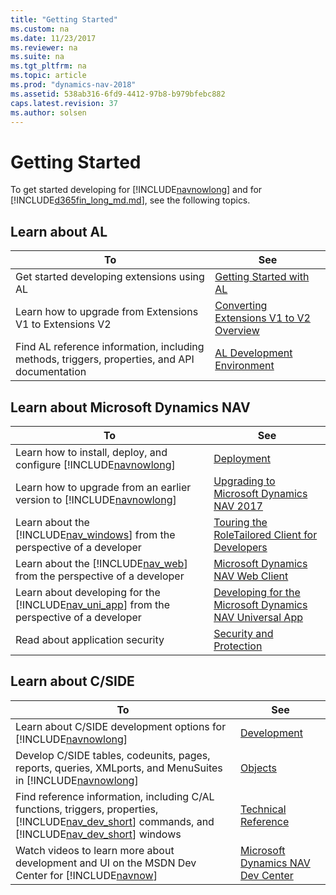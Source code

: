 ```yaml
---
title: "Getting Started"
ms.custom: na
ms.date: 11/23/2017
ms.reviewer: na
ms.suite: na
ms.tgt_pltfrm: na
ms.topic: article
ms.prod: "dynamics-nav-2018"
ms.assetid: 538ab316-6fd9-4412-97b8-b979bfebc882
caps.latest.revision: 37
ms.author: solsen
---
```


# Getting Started
To get started developing for [!INCLUDE[navnowlong](includes/navnowlong_md.md)] and for [!INCLUDE[d365fin_long_md.md](includes/d365fin_long_md.md)], see the following topics.

## Learn about AL

|To|See|  
|--------|---------|  
|Get started developing extensions using AL|[Getting Started with AL](developer/devenv-get-started.md)|
|Learn how to upgrade from Extensions V1 to Extensions V2|[Converting Extensions V1 to V2 Overview](developer/devenv-upgrade-v1-to-v2-overview.md)|
|Find AL reference information, including methods, triggers, properties, and API documentation|[AL Development Environment](developer/devenv-reference-overview.md)|

## Learn about Microsoft Dynamics NAV

|To|See|
|----|--------|
|Learn how to install, deploy, and configure [!INCLUDE[navnowlong](includes/navnowlong_md.md)]|[Deployment](Deployment.md)| 
|Learn how to upgrade from an earlier version to [!INCLUDE[navnowlong](includes/navnowlong_md.md)]|[Upgrading to Microsoft Dynamics NAV 2017](Upgrading-to-Microsoft-Dynamics-NAV-2017.md)|
|Learn about the [!INCLUDE[nav_windows](includes/nav_windows_md.md)] from the perspective of a developer|[Touring the RoleTailored Client for Developers](Touring-the-RoleTailored-Client-for-Developers.md)|  
|Learn about the [!INCLUDE[nav_web](includes/nav_web_md.md)] from the perspective of a developer|[Microsoft Dynamics NAV Web Client](Microsoft-Dynamics-NAV-Web-Client.md)|  
|Learn about developing for the [!INCLUDE[nav_uni_app](includes/nav_uni_app_md.md)] from the perspective of a developer|[Developing for the Microsoft Dynamics NAV Universal App](Developing-for-the-Microsoft-Dynamics-NAV-Universal-App.md)| 
|Read about application security|[Security and Protection](Security-and-Protection.md)|  

## Learn about C/SIDE

|To |See |
|----|-------|
|Learn about C/SIDE development options for [!INCLUDE[navnowlong](includes/navnowlong_md.md)]|[Development](Development.md) 
|Develop C/SIDE tables, codeunits, pages, reports, queries, XMLports, and MenuSuites in [!INCLUDE[navnowlong](includes/navnowlong_md.md)]|[Objects](Objects.md)|  
|Find reference information, including C/AL functions, triggers, properties, [!INCLUDE[nav_dev_short](includes/nav_dev_short_md.md)] commands, and [!INCLUDE[nav_dev_short](includes/nav_dev_short_md.md)] windows|[Technical Reference](Technical-Reference.md)|  
|Watch videos to learn more about development and UI on the MSDN Dev Center for [!INCLUDE[navnow](includes/navnow_md.md)]|[Microsoft Dynamics NAV Dev Center](https://go.microsoft.com/fwlink/?LinkId=529790)|
